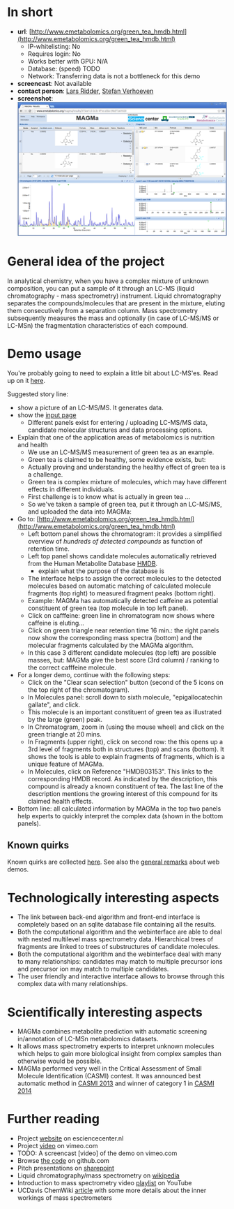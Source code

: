 # In short

- **url**: [http://www.emetabolomics.org/green_tea_hmdb.html](http://www.emetabolomics.org/green_tea_hmdb.html)
    - IP-whitelisting: No
    - Requires login: No
    - Works better with GPU: N/A
    - Database: (speed) TODO
    - Network: Transferring data is not a bottleneck for this demo
- **screencast**: Not available
- **contact person**: [Lars Ridder](https://www.esciencecenter.nl/profile/dr.-lars-ridder), [Stefan Verhoeven](https://www.esciencecenter.nl/profile/ing.-stefan-verhoeven)
- **screenshot**:
![screenshot](/demos/emetabolomics/screencapture-demo-emetabolomics.png "emetabolomics demo screenshot")

# General idea of the project

In analytical chemistry, when you have a complex mixture of unknown composition, you can put a sample of it through an LC-MS (liquid chromatography - mass spectrometry) instrument. Liquid chromatography separates the compounds/molecules that are present in the mixture, eluting them consecutively from a separation column. Mass spectrometry subsequently measures the mass and optionally (in case of LC-MS/MS or LC-MSn) the fragmentation characteristics of each compound. 

# Demo usage

You're probably going to need to explain a little bit about LC-MS'es. Read up on it [here](mass-spectrometry-and-liquid-chromatography.md).

Suggested story line:
- show a picture of an LC-MS/MS. It generates data. 
- show the [input page](http://www.emetabolomics.org/magma)
  - Different panels exist for entering / uploading LC-MS/MS data, candidate molecular structures and data processing options.
- Explain that one of the application areas of metabolomics is nutrition and health
  - We use an LC-MS/MS measurement of green tea as an example.
  - Green tea is claimed to be healthy, some evidence exists, but:
  - Actually proving and understanding the healthy effect of green tea is a challenge.
  - Green tea is complex mixture of molecules, which may have different effects in different individuals.
  - First challenge is to know what is actually in green tea ...
  - So we've taken a sample of green tea, put it through an LC-MS/MS, and uploaded the data into MAGMa:
- Go to: [http://www.emetabolomics.org/green_tea_hmdb.html](http://www.emetabolomics.org/green_tea_hmdb.html)
  - Left bottom panel shows the chromatogram: it provides a simplified overview of _hundreds of detected compounds_ as function of retention time.
  - Left top panel shows candidate molecules automatically retrieved from the Human Metabolite Database [HMDB](http://www.hmdb.ca).
      - explain what the purpose of the database is
  - The interface helps to assign the correct molecules to the detected molecules based on automatic matching of calculated molecule fragments (top right) to measured fragment peaks (bottom right).
  - Example: MAGMa has automatically detected caffeine as potential constituent of green tea (top molecule in top left panel).
  - Click on cafffeine: green line in chromatogram now shows where caffeine is eluting...
  - Click on green triangle near retention time 16 min.: the right panels now show the corresponding mass spectra (bottom) and the molecular fragments calculated by the MAGMa algorithm.
  - In this case 3 different candidate molecules (top left) are possible masses, but: MAGMa give the best score (3rd column) / ranking to the correct cafffeine molecule.
- For a longer demo, continue with the following steps:
  - Click on the "Clear scan selection" button (second of the 5 icons on the top right of the chromatogram).
  - In Molecules panel: scroll down to sixth molecule, "epigallocatechin gallate", and click.
  - This molecule is an important constituent of green tea as illustrated by the large (green) peak.
  - In Chromatogram, zoom in (using the mouse wheel) and click on the green triangle at 20 mins.
  - In Fragments (upper right), click on second row: the this opens up a 3rd level of fragments both in structures (top) and scans (bottom). It shows the tools is able to explain fragments of fragments, which is a unique feature of MAGMa.
  - In Molecules, click on Reference "HMDB03153". This links to the corresponding HMDB record. As indicated by the description, this compound is already a known constituent of tea. The last line of the description mentions the growing interest of this compound for its claimed health effects.
- Bottom line: all calculated information by MAGMa in the top two panels help experts to quickly interpret the complex data (shown in the bottom panels).

## Known quirks

Known quirks are collected [here](https://github.com/NLeSC/collab-demos/issues/64). See also the [general remarks](/doc/demo-usage-general-remarks.md) about web demos.

# Technologically interesting aspects

- The link between back-end algorithm and front-end interface is completely based on an sqlite database file containing all the results.
- Both the computational algorithm and the webinterface are able to deal with nested multilevel mass spectrometry data. Hierarchical trees of fragments are linked to trees of substructures of candidate molecules.
- Both the computational algorithm and the webinterface deal with many to many relationships: candidates may match to multiple precursor ions and precursor ion may match to multiple candidates.
- The user friendly and interactive interface allows to browse through this complex data with many relationships.

# Scientifically interesting aspects

- MAGMa combines metabolite prediction with automatic screening in/annotation of LC-MSn metabolomics datasets.
- It allows mass spectrometry experts to interpret unknown molecules which helps to gain more biological insight from complex samples than otherwise would be possible.
- MAGMa performed very well in the Critical Assessment of Small Molecule Identification (CASMI) contest. It was announced best automatic method in [CASMI 2013](http://dx.doi.org/10.5702/massspectrometry.S0039) and winner of category 1 in [CASMI 2014](http://www.casmi-contest.org/2014/results.shtml)

# Further reading

- Project [website](https://www.esciencecenter.nl/project/chemical-informatics-for-metabolite-identification-and-biochemical-network) on esciencecenter.nl
- Project [video](https://vimeo.com/109444671) on vimeo.com
- TODO: A screencast [video] of the demo on vimeo.com
- Browse [the code](https://github.com/NLeSC/MAGMa) on github.com
- Pitch presentations on [sharepoint](https://nlesc.sharepoint.com/Shared%20Documents/Forms/AllItems.aspx?RootFolder=%2FShared%20Documents%2FNLeSC%20Project%20Presentations%2FCurrent%2FeMetabolomics&FolderCTID=0x0120004EB0DBA245A10041AA401E78745EB1B1&View=%7B2CC9F224-02CB-49B5-9DBB-C97AE29C8572%7D)
- Liquid chromatography/mass spectrometry on [wikipedia](https://en.wikipedia.org/wiki/Liquid_chromatography%E2%80%93mass_spectrometry)
- Introduction to mass spectrometry video [playlist](https://www.youtube.com/watch?v=rBymrFzcaPM&list=PL43814409BA85D84C) on YouTube
- UCDavis ChemWiki [article](http://chemwiki.ucdavis.edu/Core/Analytical_Chemistry/Instrumental_Analysis/Mass_Spectrometry/How_the_Mass_Spectrometer_Works) with some more details about the inner workings of mass spectrometers




